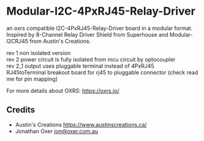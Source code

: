 # Modular-I2C-4PxRJ45-Relay-Driver
an oxrs compatible I2C-4PxRJ45-Relay-Driver board in a modular format. Inspired by 8-Channel Relay Driver Shield from Superhouse and Modular-I2CRJ45 from Austin's Creations.

rev 1 non isolated version  
rev 2 power circuit is fully isolated from mcu circuit by optocoupler  
rev 2_1 output uses pluggable terminal instead of 4PxRJ45  
RJ45toTerminal breakout board for rj45 to pluggable connector (check read me for pin mapping)

For more details about OXRS: https://oxrs.io/


Credits
-------
 * Austin's Creations <https://www.austinscreations.ca/>
 * Jonathan Oxer <jon@oxer.com.au>
 
